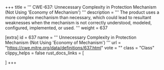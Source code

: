 +++
title = '''
CWE-637: Unnecessary Complexity in Protection Mechanism (Not Using 'Economy of Mechanism')
'''
description	= '''
The product uses a more complex mechanism than necessary, which could lead to resultant weaknesses when the mechanism is not correctly understood, modeled, configured, implemented, or used.
'''
weight = 637

[extra]
id = 637
name = '''
Unnecessary Complexity in Protection Mechanism (Not Using 'Economy of Mechanism')
'''
url = "https://cwe.mitre.org/data/definitions/637.html"
vote = ""
class = "Class"
clippy_helps = false
rust_docs_links = [
	
]
+++
